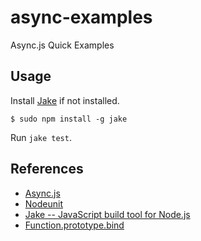 async-examples
==============

Async.js Quick Examples

## Usage

Install [Jake](https://github.com/mde/jake/) if not installed.

    $ sudo npm install -g jake

Run `jake test`.

## References

* [Async.js](https://github.com/caolan/async/)
* [Nodeunit](https://github.com/caolan/nodeunit/)
* [Jake -- JavaScript build tool for Node.js](https://github.com/mde/jake/)
* [Function.prototype.bind](http://www.rajeshsegu.com/2012/06/js-function-prototype-bind/)
